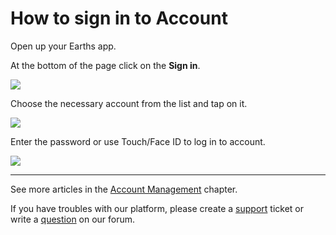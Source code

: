 # How to sign in to Account

Open up your Earths app.

At the bottom of the page click on the **Sign in**.

![](/earths-client/mobile-apps/_assets/account_restoring_ios_01.png)

Choose the necessary account from the list and tap on it.

![](/earths-client/mobile-apps/_assets/login_page_02.png)

Enter the password or use Touch/Face ID to log in to account.

![](/earths-client/mobile-apps/_assets/login_page_03.png)

___

See more articles in the [Account Management](/earths-client/mobile-apps/iOS/account-management.md) chapter.

If you have troubles with our platform, please create a [support](https://support.earths.ga/) ticket or write a [question](https://forum.earths.ga/) on our forum.
